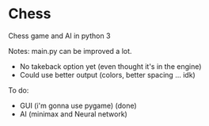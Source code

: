 # Chess
Chess game and AI in python 3

Notes:
main.py can be improved a lot.
- No takeback option yet (even thought it's in the engine)
- Could use better output (colors, better spacing ... idk)

To do:
- GUI (i'm gonna use pygame) (done)
- AI (minimax and Neural network)
